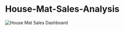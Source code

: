 # House-Mat-Sales-Analysis

![House Mat Sales Dashboard](https://github.com/moformajor/House-Mat-Sales-Analysis/assets/75061106/64ccfd38-ee9d-4030-bb39-56f2c50550c4)
